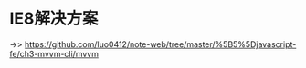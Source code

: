 # IE8解决方案

->> https://github.com/luo0412/note-web/tree/master/%5B5%5Djavascript-fe/ch3-mvvm-cli/mvvm

